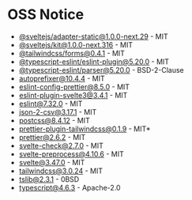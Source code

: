 # OSS Notice

- [@sveltejs/adapter-static@1.0.0-next.29](https://github.com/sveltejs/kit) - MIT
- [@sveltejs/kit@1.0.0-next.316](https://github.com/sveltejs/kit) - MIT
- [@tailwindcss/forms@0.4.1](https://github.com/tailwindlabs/tailwindcss-forms) - MIT
- [@typescript-eslint/eslint-plugin@5.20.0](https://github.com/typescript-eslint/typescript-eslint) - MIT
- [@typescript-eslint/parser@5.20.0](https://github.com/typescript-eslint/typescript-eslint) - BSD-2-Clause
- [autoprefixer@10.4.4](https://github.com/postcss/autoprefixer) - MIT
- [eslint-config-prettier@8.5.0](https://github.com/prettier/eslint-config-prettier) - MIT
- [eslint-plugin-svelte3@3.4.1](https://github.com/sveltejs/eslint-plugin-svelte3) - MIT
- [eslint@7.32.0](https://github.com/eslint/eslint) - MIT
- [json-2-csv@3.17.1](https://github.com/mrodrig/json-2-csv) - MIT
- [postcss@8.4.12](https://github.com/postcss/postcss) - MIT
- [prettier-plugin-tailwindcss@0.1.9](https://github.com/tailwindlabs/prettier-plugin-tailwindcss) - MIT\*
- [prettier@2.6.2](https://github.com/prettier/prettier) - MIT
- [svelte-check@2.7.0](https://github.com/sveltejs/language-tools) - MIT
- [svelte-preprocess@4.10.6](https://github.com/sveltejs/svelte-preprocess) - MIT
- [svelte@3.47.0](https://github.com/sveltejs/svelte) - MIT
- [tailwindcss@3.0.24](https://github.com/tailwindlabs/tailwindcss) - MIT
- [tslib@2.3.1](https://github.com/Microsoft/tslib) - 0BSD
- [typescript@4.6.3](https://github.com/Microsoft/TypeScript) - Apache-2.0
